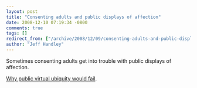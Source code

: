 ```yaml
---
layout: post
title: "Consenting adults and public displays of affection"
date: 2008-12-10 07:19:34 -0800
comments: true
tags: []
redirect_from: ["/archive/2008/12/09/consenting-adults-and-public-displays-of-affection.aspx/"]
author: "Jeff Handley"
---
```

<!-- more -->
Sometimes consenting adults get into trouble with public displays of affection.

<a href="http://jeffhandley.com/archive/2008/12/09/why-public-virtual-ubiquity-would-fail.aspx">Why public virtual ubiquity would fail</a>.
